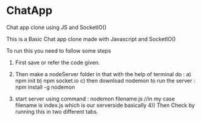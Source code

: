 # ChatApp
Chat app clone using JS and SocketIO()


This is a Basic Chat app clone made with Javascript and SocketIO()

To run this you need to follow some steps
1) First save or refer the code given.
2) Then make a nodeServer folder in that with the help of terminal do  :
    a) npm init
    b) npm socket.io
    c) then download nodemon to run the server : npm install -g nodemon

3) start server using command : nodemon filename.js   //in my case filename is index.js which is our serverside basically
4)) Then Check by running this in two different tabs.
